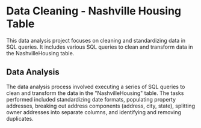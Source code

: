 # Data Cleaning - Nashville Housing Table

This data analysis project focuses on cleaning and standardizing data in SQL queries. It includes various SQL queries to clean and transform data in the NashvilleHousing table.


## Data Analysis

The data analysis process involved executing a series of SQL queries to clean and transform the data in the "NashvilleHousing" table. The tasks performed included standardizing date formats, populating property addresses, breaking out address components (address, city, state), splitting owner addresses into separate columns, and identifying and removing duplicates.





